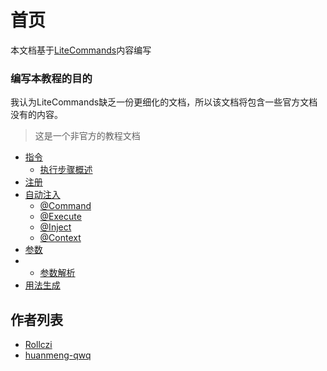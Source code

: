 # 首页

本文档基于[LiteCommands](https://github.com/Rollczi/LiteCommands)内容编写

### 编写本教程的目的
我认为LiteCommands缺乏一份更细化的文档，所以该文档将包含一些官方文档没有的内容。

> 这是一个非官方的教程文档

* [指令](/command/)
  * [执行步骤概述](/command/steps)
* [注册](/register/)
* [自动注入](/inject/)
  * [@Command](/inject/command)
  * [@Execute](/inject/execute)
  * [@Inject](/inject/inject)
  * [@Context](/inject/context)
* [参数](/argument/)
* * [参数解析](/parser/)
* [用法生成](/invalidusage/)


## 作者列表
- [Rollczi](https://github.com/Rollczi)
- [huanmeng-qwq](https://github.com/huanmeng-qwq)
